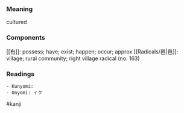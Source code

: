 ### Meaning

cultured

### Components

[[有]]: possess; have; exist; happen; occur; approx [[Radicals/邑|邑]]: village; rural community; right village radical (no. 163)

### Readings

```
- Kunyomi: 
- Onyomi: イク
```

#kanji